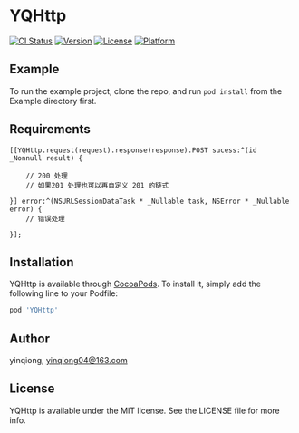 # YQHttp

[![CI Status](https://img.shields.io/travis/yinqiong/YQHttp.svg?style=flat)](https://travis-ci.org/yinqiong/YQHttp)
[![Version](https://img.shields.io/cocoapods/v/YQHttp.svg?style=flat)](https://cocoapods.org/pods/YQHttp)
[![License](https://img.shields.io/cocoapods/l/YQHttp.svg?style=flat)](https://cocoapods.org/pods/YQHttp)
[![Platform](https://img.shields.io/cocoapods/p/YQHttp.svg?style=flat)](https://cocoapods.org/pods/YQHttp)

## Example

To run the example project, clone the repo, and run `pod install` from the Example directory first.

## Requirements

```Object-C
[[YQHttp.request(request).response(response).POST sucess:^(id  _Nonnull result) {

    // 200 处理
    // 如果201 处理也可以再自定义 201 的链式
        
}] error:^(NSURLSessionDataTask * _Nullable task, NSError * _Nullable error) {
    // 错误处理
        
}];
```

## Installation

YQHttp is available through [CocoaPods](https://cocoapods.org). To install
it, simply add the following line to your Podfile:

```ruby
pod 'YQHttp'
```

## Author

yinqiong, yinqiong04@163.com

## License

YQHttp is available under the MIT license. See the LICENSE file for more info.
